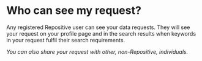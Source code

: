 # Who can see my request?

Any registered Repositive user can see your data requests. They will see your request on your profile page and in the search results when keywords in your request fulfil their search requirements.  

*You can also share your request with other, non-Repositive, individuals.*
